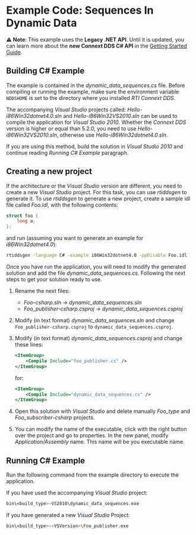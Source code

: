 # Example Code: Sequences In Dynamic Data

:warning: **Note**: This example uses the **Legacy .NET API**. Until it is
updated, you can learn more about the **new Connext DDS C# API** in the
[Getting Started Guide](https://community.rti.com/static/documentation/connext-dds/current/doc/manuals/connext_dds/getting_started/index.html).

## Building C# Example

The example is contained in the *dynamic_data_sequences.cs* file. Before
compiling or running the example, make sure the environment variable `NDDSHOME`
is set to the directory where you installed *RTI Connext DDS*.

The accompanying *Visual Studio* projects called: *Hello-i86Win32dotnet4.0.sln*
and *Hello-i86Win32VS2010.sln* can be used to compile the application for
*Visual Studio 2010*. Whether the *Connext DDS* version is higher or equal than
5.2.0, you need to use *Hello-i86Win32VS2010.sln*, otherwise use
*Hello-i86Win32dotnet4.0.sln*.

If you are using this method, build the solution in *Visual Studio 2010* and
continue reading *Running C# Example* paragraph.

## Creating a new project

If the architecture or the *Visual Studio* version are different, you need to
create a new *Visual Studio* project. For this task, you can use *rtiddsgen* to
generate it. To use *rtiddsgen* to generate a new project, create a sample idl
file called *Foo.idl*, with the following contents:

```c
struct foo {
    long a;
};
```

and run (assuming you want to generate an example for *i86Win32dotnet4.0*):

```sh
rtiddsgen -language C# -example i86Win32dotnet4.0 -ppDisable Foo.idl
```

Once you have run the application, you will need to modify the generated
solution and add the file *dynamic_data_sequences.cs*. Following the next steps
to get your solution ready to use.

1.  Rename the next files:

    - *Foo-csharp.sln* -> *dynamic_data_sequences.sln*
    - *Foo_publisher-csharp.csproj* -> *dynamic_data_sequences.csproj*

2.  Modify (in text format) *dynamic_data_sequences.sln* and change
    `Foo_publisher-csharp.csproj` to `dynamic_data_sequences.csproj`.

3.  Modify (in text format) *dynamic_data_sequences.csproj* and change these
    lines:

    ```xml
    <ItemGroup>
        <Compile Include="foo_publisher.cs" />
    </ItemGroup>
    ```

    for:

    ```xml
    <ItemGroup>
        <Compile Include="dynamic_data_sequences.cs" />
    </ItemGroup>
    ```

4.  Open this solution with *Visual Studio* and delete manually *Foo_type* and
    *Foo_subscriber-csharp* projects.

5.  You can modify the name of the executable, click with the right button over
    the project and go to properties. In the new panel, modify
    *Application/Assembly* name. This name will be you executable name.

## Running C# Example

Run the following command from the example directory to execute the application.

If you have used the accompanying *Visual Studio* project:

```sh
bin\<build_type>-VS2010\dynamic_data_sequences.exe
```

If you have generated a new *Visual Studio* Project:

```sh
bin\<build_type>-<VSVersion>\Foo_publisher.exe
```
